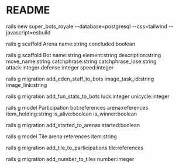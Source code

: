 # README

rails new super_bots_royale --database=postgresql --css=tailwind --javascript=esbuild

rails g scaffold Arena name:string concluded:boolean

rails g scaffold Bot name:string element:string description:string move_name:string catchphrase:string catchphrase_lose:string attack:integer defense:integer speed:integer

rails g migration add_eden_stuff_to_bots image_task_id:string image_link:string

rails g migration add_fun_stats_to_bots luck:integer unicycle:integer

rails g model Participation bot:references arena:references item_holding:string is_alive:boolean is_winner:boolean

rails g migration add_started_to_arenas started:boolean

rails g model Tile arena:references item:string

rails g migration add_tile_to_participations tile:references

rails g migration add_number_to_tiles number:integer
